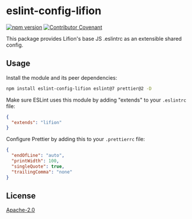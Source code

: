 # eslint-config-lifion

[![npm version](https://badge.fury.io/js/eslint-config-lifion.svg)](http://badge.fury.io/js/eslint-config-lifion) [![Contributor Covenant](https://img.shields.io/badge/Contributor%20Covenant-2.0-4baaaa.svg)](CODE_OF_CONDUCT.md)

This package provides Lifion's base JS .eslintrc as an extensible shared config.

## Usage

Install the module and its peer dependencies:

```sh
npm install eslint-config-lifion eslint@7 prettier@2 -D
```

Make sure ESLint uses this module by adding "extends" to your `.eslintrc` file:

```json
{
  "extends": "lifion"
}
```

Configure Prettier by adding this to your `.prettierrc` file:

```json
{
  "endOfLine": "auto",
  "printWidth": 100,
  "singleQuote": true,
  "trailingComma": "none"
}
```

## License

[Apache-2.0](LICENSE)
